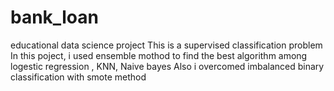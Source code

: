 # bank_loan
educational data science project
This is a supervised classification problem
In this poject, i used ensemble mothod to find the best algorithm among logestic regression , KNN, Naive bayes
Also i overcomed imbalanced binary classification with smote method
